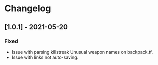 # Changelog

## [1.0.1] - 2021-05-20
### Fixed
- Issue with parsing killstreak Unusual weapon names on backpack.tf.
- Issue with links not auto-saving.

